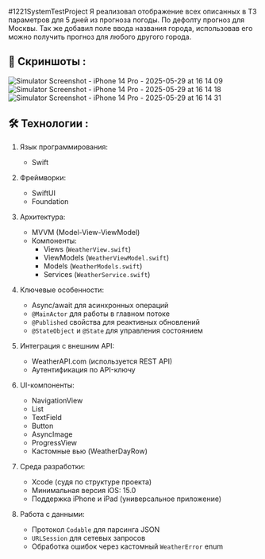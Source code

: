 #1221SystemTestProject
Я реализовал отображение всех описанных в ТЗ параметров для 5 дней из прогноза погоды. По дефолту прогноз для Москвы. 
Так же добавил поле ввода названия города, использовав его можно получить прогноз для любого другого города.
## 📸 Скриншоты :
![Simulator Screenshot - iPhone 14 Pro - 2025-05-29 at 16 14 09](https://github.com/user-attachments/assets/a7256160-4d35-411d-b1cd-339d5438eb38)
![Simulator Screenshot - iPhone 14 Pro - 2025-05-29 at 16 14 18](https://github.com/user-attachments/assets/0f8c339c-3225-4fd0-a430-bc78ee315f02)
![Simulator Screenshot - iPhone 14 Pro - 2025-05-29 at 16 14 31](https://github.com/user-attachments/assets/d82e4c32-312c-4553-8a2c-0038a20f7579)

## 🛠 Технологии :

1. Язык программирования:  
   - Swift  

2. Фреймворки:  
   - SwiftUI  
   - Foundation 

3. Архитектура:  
   - MVVM (Model-View-ViewModel)  
   - Компоненты:  
     - Views (`WeatherView.swift`)  
     - ViewModels (`WeatherViewModel.swift`)  
     - Models (`WeatherModels.swift`)  
     - Services (`WeatherService.swift`)  

4. Ключевые особенности:  
   - Async/await для асинхронных операций  
   - `@MainActor` для работы в главном потоке  
   - `@Published` свойства для реактивных обновлений  
   - `@StateObject` и `@State` для управления состоянием  

5. Интеграция с внешним API:  
   - WeatherAPI.com (используется REST API)  
   - Аутентификация по API-ключу  

6. UI-компоненты:  
   - NavigationView  
   - List  
   - TextField  
   - Button  
   - AsyncImage  
   - ProgressView  
   - Кастомные вью (WeatherDayRow)  

7. Среда разработки:  
   - Xcode (судя по структуре проекта)  
   - Минимальная версия iOS: 15.0  
   - Поддержка iPhone и iPad (универсальное приложение)  

8. Работа с данными:  
   - Протокол `Codable` для парсинга JSON  
   - `URLSession` для сетевых запросов  
   - Обработка ошибок через кастомный `WeatherError` enum  
